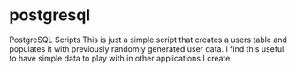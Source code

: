 # postgresql
PostgreSQL Scripts
This is just a simple script that creates a users table and populates it with previously randomly generated user data.
I find this useful to have simple data to play with in other applications I create. 

